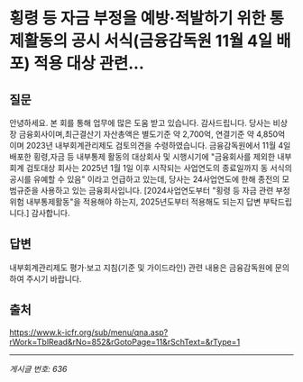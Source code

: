 # 횡령 등 자금 부정을 예방·적발하기 위한 통제활동의 공시 서식(금융감독원 11월 4일 배포) 적용 대상 관련...

## 질문
안녕하세요.
본 회를 통해 업무에 많은 도움 받고 있습니다. 감사드립니다.
당사는 비상장 금융회사이며,최근결산기 자산총액은 별도기준 약 2,700억, 연결기준 약 4,850억 이며 2023년 내부회계관리제도 검토의견을 수령하였습니다.
금융감독원에서 11월 4일 배포한 횡령,자금 등 내부통제 활동의 대상회사 및 시행시기에
"금융회사를 제외한 내부회계 검토대상 회사는 2025년 1월 1일 이후 시작되는 사업연도의 종료일까지 동 서식의 공시를 유예할 수 있음" 이라고 언급하고 있는데,
당사는 24사업연도에 한해 종전의 모범규준을 사용하고 있는 금융회사입니다.
[2024사업연도부터 "횡령 등 자금 관련 부정위험 내부통제활동"을 적용해야 하는지, 2025년도부터 적용해도 되는지 답변 부탁드립니다.]
감사합니다.

## 답변
내부회계관리제도 평가·보고 지침(기준 및 가이드라인) 관련 내용은 금융감독원에 문의하여 주시기 바랍니다.

## 출처
https://www.k-icfr.org/sub/menu/qna.asp?rWork=TblRead&rNo=852&rGotoPage=11&rSchText=&rType=1

---
*게시글 번호: 636*
